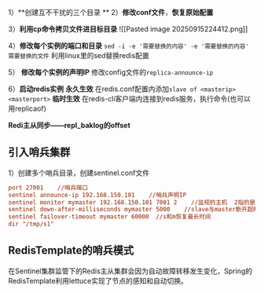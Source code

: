 1）**创建互不干扰的三个目录
**
2）**修改conf文件**，**恢复原始配置**

3）**利用cp命令拷贝文件进目标目录**
![[Pasted image 20250915224412.png]]

4）**修改每个实例的端口和目录**
`sed -i -e '需要替换的内容' -e '需要替换的内容' 需要替换的文件`
利用linux里的sed替换redis配置

5） **修改每个实例的声明IP**
修改config文件的`replica-announce-ip`

6）**启动redis实例**
**永久生效**
在redis.conf配置内添加`slave of <masterip><masterport>`
**临时生效**
在redis-cli客户端内连接到redis服务，执行命令(也可以用replicaof)

**Redi主从同步——repl_baklog的offset**


## 引入哨兵集群
1）创建多个哨兵目录，创建sentinel.conf文件
```ini
port 27001    //哨兵端口
sentinel announce-ip 192.168.150.101    //哨兵声明IP
sentinel monitor mymaster 192.168.150.101 7001 2    //监视的主机  2指的是quorum人数
sentinel down-after-milliseconds mymaster 5000    //slave与master断开超时时间
sentinel failover-timeout mymaster 60000  //s和m恢复最长时间
dir "/tmp/s1"
```


## RedisTemplate的哨兵模式
在Sentinel集群监管下的Redis主从集群会因为自动故障转移发生变化，Spring的RedisTemplate利用lettuce实现了节点的感知和自动切换。